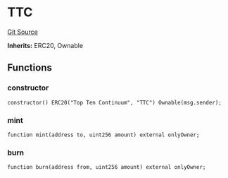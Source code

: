 # TTC
[Git Source](https://github.com/ShivaanshK/TTC-Vault/blob/9afdf9e16d0c34ee3b5a58315a9ae2895ed6a300/src/TTC.sol)

**Inherits:**
ERC20, Ownable


## Functions
### constructor


```solidity
constructor() ERC20("Top Ten Continuum", "TTC") Ownable(msg.sender);
```

### mint


```solidity
function mint(address to, uint256 amount) external onlyOwner;
```

### burn


```solidity
function burn(address from, uint256 amount) external onlyOwner;
```

